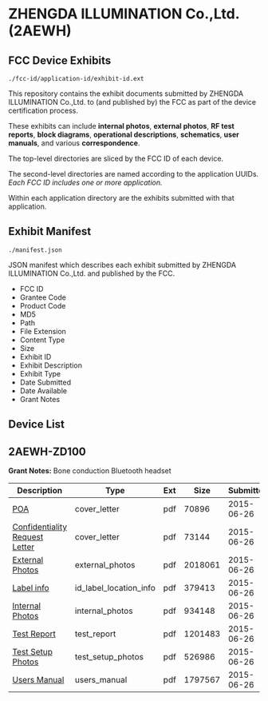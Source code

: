 # ZHENGDA ILLUMINATION Co.,Ltd. (2AEWH)
## FCC Device Exhibits

```
./fcc-id/application-id/exhibit-id.ext
```

This repository contains the exhibit documents submitted by ZHENGDA ILLUMINATION Co.,Ltd. to (and published by) the FCC as part of the device certification process.

These exhibits can include **internal photos**, **external photos**, **RF test reports**, **block diagrams**, **operational descriptions**, **schematics**, **user manuals**, and various **correspondence**.

The top-level directories are sliced by the FCC ID of each device.

The second-level directories are named according to the application UUIDs. *Each FCC ID includes one or more application.*

Within each application directory are the exhibits submitted with that application. 

## Exhibit Manifest

```
./manifest.json
```

JSON manifest which describes each exhibit submitted by ZHENGDA ILLUMINATION Co.,Ltd. and published by the FCC.

- FCC ID
- Grantee Code
- Product Code
- MD5
- Path
- File Extension
- Content Type
- Size
- Exhibit ID
- Exhibit Description
- Exhibit Type
- Date Submitted
- Date Available
- Grant Notes

## Device List
## 2AEWH-ZD100
**Grant Notes:** Bone conduction Bluetooth headset

| Description | Type | Ext | Size | Submitted | Available |
| ----------- | ---- | --- | ---- | --------- | --------- |
| [POA](2AEWH-ZD100/89c1a6ca28b53311e8145359c67fc07a/2658902.pdf) | cover_letter | pdf | 70896 | 2015-06-26 | 2015-06-26 |
| [Confidentiality Request Letter](2AEWH-ZD100/89c1a6ca28b53311e8145359c67fc07a/2658904.pdf) | cover_letter | pdf | 73144 | 2015-06-26 | 2015-06-26 |
| [External Photos](2AEWH-ZD100/89c1a6ca28b53311e8145359c67fc07a/2658903.pdf) | external_photos | pdf | 2018061 | 2015-06-26 | 2015-06-26 |
| [Label info](2AEWH-ZD100/89c1a6ca28b53311e8145359c67fc07a/2658905.pdf) | id_label_location_info | pdf | 379413 | 2015-06-26 | 2015-06-26 |
| [Internal Photos](2AEWH-ZD100/89c1a6ca28b53311e8145359c67fc07a/2658906.pdf) | internal_photos | pdf | 934148 | 2015-06-26 | 2015-06-26 |
| [Test Report](2AEWH-ZD100/89c1a6ca28b53311e8145359c67fc07a/2658907.pdf) | test_report | pdf | 1201483 | 2015-06-26 | 2015-06-26 |
| [Test Setup Photos](2AEWH-ZD100/89c1a6ca28b53311e8145359c67fc07a/2658908.pdf) | test_setup_photos | pdf | 526986 | 2015-06-26 | 2015-06-26 |
| [Users Manual](2AEWH-ZD100/89c1a6ca28b53311e8145359c67fc07a/2658909.pdf) | users_manual | pdf | 1797567 | 2015-06-26 | 2015-06-26 |
